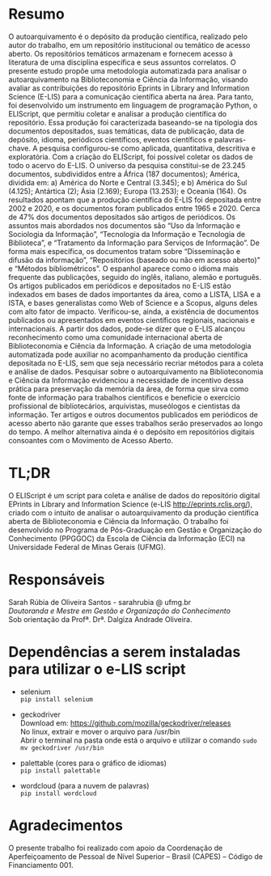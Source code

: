 # Resumo

O autoarquivamento é o depósito da produção científica, realizado pelo autor do trabalho, em um repositório institucional ou temático de acesso aberto. Os repositórios temáticos armazenam e fornecem acesso à literatura de uma disciplina específica e seus assuntos correlatos. O presente estudo propõe uma metodologia automatizada para analisar o autoarquivamento na Biblioteconomia e Ciência da Informação, visando avaliar as contribuições do repositório Eprints in Library and Information Science (E-LIS) para a comunicação científica aberta na área. Para tanto, foi desenvolvido um instrumento em linguagem de programação Python, o ELIScript, que permitiu coletar e analisar a produção científica do repositório. Essa produção foi caracterizada baseando-se na tipologia dos documentos depositados, suas temáticas, data de publicação, data de depósito, idioma, periódicos científicos, eventos científicos e palavras-chave. A pesquisa configurou-se como aplicada, quantitativa, descritiva e exploratória. Com a criação do ELIScript, foi possível coletar os dados de todo o acervo do E-LIS. O universo da pesquisa constitui-se de 23.245 documentos, subdivididos entre a África (187 documentos); América, dividida em: a) América do Norte e Central (3.345); e b) América do Sul (4.125); Antártica (2); Ásia (2.169); Europa (13.253); e Oceania (164). Os resultados apontam que a produção científica do E-LIS foi depositada entre 2002 e 2020, e os documentos foram publicados entre 1965 e 2020. Cerca de 47% dos documentos depositados são artigos de periódicos. Os assuntos mais abordados nos documentos são “Uso da Informação e Sociologia da Informação”, “Tecnologia da Informação e Tecnologia de Biblioteca”, e “Tratamento da Informação para Serviços de Informação”. De forma mais específica, os documentos tratam sobre “Disseminação e difusão da informação”, “Repositórios (baseado ou não em acesso aberto)” e “Métodos bibliométricos”. O espanhol aparece como o idioma mais frequente das publicações, seguido do inglês, italiano, alemão e português. Os artigos publicados em periódicos e depositados no E-LIS estão indexados em bases de dados importantes da área, como a LISTA, LISA e a ISTA, e bases generalistas como Web of Science e a Scopus, alguns deles com alto fator de impacto. Verificou-se, ainda, a existência de documentos publicados ou apresentados em eventos científicos regionais, nacionais e internacionais. A partir dos dados, pode-se dizer que o E-LIS alcançou reconhecimento como uma comunidade internacional aberta de Biblioteconomia e Ciência da Informação. A criação de uma metodologia automatizada pode auxiliar no acompanhamento da produção científica depositada no E-LIS, sem que seja necessário recriar métodos para a coleta e análise de dados. Pesquisar sobre o autoarquivamento na Biblioteconomia e Ciência da Informação evidenciou a necessidade de incentivo dessa prática para preservação da memória da área, de forma que sirva como fonte de informação para trabalhos científicos e beneficie o exercício profissional de bibliotecários, arquivistas, museólogos e cientistas da informação. Ter artigos e outros documentos publicados em periódicos de acesso aberto não garante que esses trabalhos serão preservados ao longo do tempo. A melhor alternativa ainda é o depósito em repositórios digitais consoantes com o Movimento de Acesso Aberto.

# TL;DR

O ELIScript é um script para coleta e análise de dados do repositório digital EPrints in Library and Information Science (e-LIS http://eprints.rclis.org/), criado com o intuito de analisar o autoarquivamento da produção científica aberta de Biblioteconomia e Ciência da Informação. O trabalho foi desenvolvido no Programa de Pós-Graduação em Gestão e Organização do Conhecimento (PPGGOC) da Escola de Ciência da Informação (ECI) na Universidade Federal de Minas Gerais (UFMG).

# Responsáveis

Sarah Rúbia de Oliveira Santos - sarahrubia @ ufmg.br <br>
*Doutoranda e Mestre em Gestão e Organização do Conhecimento*<br>
Sob orientação da Profª. Drª. Dalgiza Andrade Oliveira.

# Dependências a serem instaladas para utilizar o e-LIS script

- selenium <br>
`pip install selenium`

- geckodriver <br>
Download em: https://github.com/mozilla/geckodriver/releases <br>
No linux, extrair e mover o arquivo para /usr/bin <br>
Abrir o terminal na pasta onde está o arquivo e utilizar o comando `sudo mv geckodriver /usr/bin`

- palettable (cores para o gráfico de idiomas) <br>
`pip install palettable`

- wordcloud (para a nuvem de palavras)<br>
`pip install wordcloud`


# Agradecimentos

O presente trabalho foi realizado com apoio da Coordenação de Aperfeiçoamento de Pessoal de Nível Superior – Brasil (CAPES) – Código de Financiamento 001.
